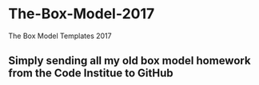 # The-Box-Model-2017
The Box Model Templates 2017
## Simply sending all my old box model homework from the Code Institue to GitHub
